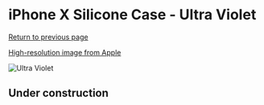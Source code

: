 # iPhone X Silicone Case - Ultra Violet

[Return to previous page](/iphone_x)

[High-resolution image from Apple](https://store.storeimages.cdn-apple.com/8756/as-images.apple.com/is/MQT72?wid=4500&hei=4500&fmt=png)

<div style="width: 512px"><img src="/almost_uncompressed/MQT72.webp" alt="Ultra Violet"></div>

## Under construction
